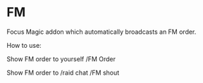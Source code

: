 # FM
Focus Magic addon which automatically broadcasts an FM order.

How to use:

Show FM order to yourself
/FM Order


Show FM order to /raid chat
/FM shout
